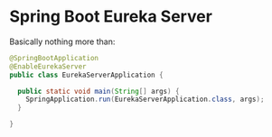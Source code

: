 # Spring Boot Eureka Server

Basically nothing more than:

```java
@SpringBootApplication
@EnableEurekaServer
public class EurekaServerApplication {

  public static void main(String[] args) {
    SpringApplication.run(EurekaServerApplication.class, args);
  }

}
```
